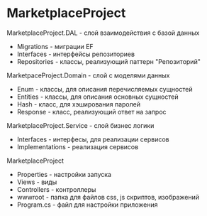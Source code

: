 # MarketplaceProject




MarketplaceProject.DAL - слой взаимодействия с базой данных
<ul>
<li>Migrations - миграции EF</li>
<li>Interfaces - интерфейсы репозиториев</li>
<li>Repositories - классы, реализующий паттерн "Репозиторий"</li>
</ul>
MarketpaceProject.Domain - слой с моделями данных
<ul>
<li>Enum - классы, для описания перечисляемых сущностей</li>
<li>Entities - классы, для описания основных сущностей</li>
<li>Hash - класс, для хэширования паролей</li>
<li>Response - класс, реализующий ответ на запрос</li>
</ul>
MarketplaceProject.Service - слой бизнес логики
<ul>
<li>Interfaces - интерфесы, для реализации сервисов</li>
<li>Implementations - реализация сервисов</li>
</ul>
MarketplaceProject
<ul>
<li>Properties - настройки запуска</li>
<li>Views - виды</li>
<li>Controllers - контроллеры</li>
<li>wwwroot - папка для файлов css, js скриптов, изображений</li>
<li>Program.cs - файл для настройки приложения</li>
</ul>
